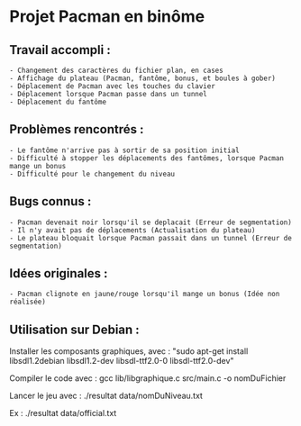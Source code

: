# Projet Pacman en binôme

## Travail accompli :
	
	- Changement des caractères du fichier plan, en cases
	- Affichage du plateau (Pacman, fantôme, bonus, et boules à gober)
	- Déplacement de Pacman avec les touches du clavier
	- Déplacement lorsque Pacman passe dans un tunnel
	- Déplacement du fantôme

## Problèmes rencontrés :

	- Le fantôme n'arrive pas à sortir de sa position initial
	- Difficulté à stopper les déplacements des fantômes, lorsque Pacman mange un bonus
	- Difficulté pour le changement du niveau

## Bugs connus :

	- Pacman devenait noir lorsqu'il se deplacait (Erreur de segmentation)
	- Il n'y avait pas de déplacements (Actualisation du plateau)
	- Le plateau bloquait lorsque Pacman passait dans un tunnel (Erreur de segmentation)	


## Idées originales :

	- Pacman clignote en jaune/rouge lorsqu'il mange un bonus (Idée non réalisée)
	
## Utilisation sur Debian :


Installer les composants graphiques, avec : "sudo apt-get install libsdl1.2debian libsdl1.2-dev libsdl-ttf2.0-0 libsdl-ttf2.0-dev"

Compiler le code avec : gcc lib/libgraphique.c src/main.c -o nomDuFichier

Lancer le jeu avec : ./resultat data/nomDuNiveau.txt

Ex : ./resultat data/official.txt



